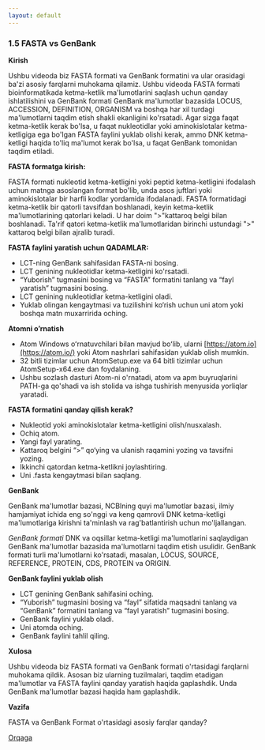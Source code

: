 ```yaml
---
layout: default
---
```


### 1.5 FASTA vs GenBank

**Kirish**

Ushbu videoda biz FASTA formati va GenBank formatini va ular orasidagi ba'zi asosiy farqlarni muhokama qilamiz. Ushbu videoda FASTA formati bioinformatikada ketma-ketlik ma'lumotlarini saqlash uchun qanday ishlatilishini va GenBank formati GenBank ma'lumotlar bazasida LOCUS, ACCESSION, DEFINITION, ORGANISM va boshqa har xil turdagi ma'lumotlarni taqdim etish shakli ekanligini ko'rsatadi. Agar sizga faqat ketma-ketlik kerak bo'lsa, u faqat nukleotidlar yoki aminokislotalar ketma-ketligiga ega bo'lgan FASTA faylini yuklab olishi kerak, ammo DNK ketma-ketligi haqida to'liq ma'lumot kerak bo'lsa, u faqat GenBank tomonidan taqdim etiladi.

**FASTA formatga kirish:**

FASTA formati nukleotid ketma-ketligini yoki peptid ketma-ketligini ifodalash uchun matnga asoslangan format bo'lib, unda asos juftlari yoki aminokislotalar bir harfli kodlar yordamida ifodalanadi. FASTA formatidagi ketma-ketlik bir qatorli tavsifdan boshlanadi, keyin ketma-ketlik ma'lumotlarining qatorlari keladi. U har doim ">"kattaroq belgi bilan boshlanadi. Ta'rif qatori ketma-ketlik ma'lumotlaridan birinchi ustundagi ">" kattaroq belgi bilan ajralib turadi.

**FASTA faylini yaratish uchun QADAMLAR:**

- LCT-ning GenBank sahifasidan FASTA-ni bosing.
- LCT genining nukleotidlar ketma-ketligini ko'rsatadi.
- “Yuborish” tugmasini bosing va “FASTA” formatini tanlang va “fayl yaratish” tugmasini bosing.
- LCT genining nukleotidlar ketma-ketligini oladi.
- Yuklab olingan kengaytmasi va tuzilishini ko‘rish uchun uni atom yoki boshqa matn muxarririda oching.

**Atomni o’rnatish**

- Atom Windows oʻrnatuvchilari bilan mavjud boʻlib, ularni [https://atom.io](https://atom.io/) yoki Atom nashrlari sahifasidan yuklab olish mumkin.
- 32 bitli tizimlar uchun AtomSetup.exe va 64 bitli tizimlar uchun AtomSetup-x64.exe dan foydalaning.
- Ushbu sozlash dasturi Atom-ni o'rnatadi, atom va apm buyruqlarini PATH-ga qo'shadi va ish stolida va ishga tushirish menyusida yorliqlar yaratadi.

**FASTA formatini qanday qilish kerak?**

- Nukleotid yoki aminokislotalar ketma-ketligini olish/nusxalash.
- Ochiq atom.
- Yangi fayl yarating.
- Kattaroq belgini “>” qo‘ying va ulanish raqamini yozing va tavsifni yozing.
- Ikkinchi qatordan ketma-ketlikni joylashtiring.
- Uni .fasta kengaytmasi bilan saqlang.

**GenBank**

GenBank ma'lumotlar bazasi, NCBIning quyi ma'lumotlar bazasi, ilmiy hamjamiyat ichida eng so'nggi va keng qamrovli DNK ketma-ketligi ma'lumotlariga kirishni ta'minlash va rag'batlantirish uchun mo'ljallangan.

*GenBank formati* DNK va oqsillar ketma-ketligi ma'lumotlarini saqlaydigan GenBank ma'lumotlar bazasida ma'lumotlarni taqdim etish usulidir. GenBank formati turli ma'lumotlarni ko'rsatadi, masalan, LOCUS, SOURCE, REFERENCE, PROTEIN, CDS, PROTEIN va ORIGIN.

**GenBank faylini yuklab olish**

- LCT genining GenBank sahifasini oching.
- “Yuborish” tugmasini bosing va “fayl” sifatida maqsadni tanlang va “GenBank” formatini tanlang va “fayl yaratish” tugmasini bosing.
- GenBank faylini yuklab oladi.
- Uni atomda oching.
- GenBank faylini tahlil qiling.

**Xulosa**

Ushbu videoda biz FASTA formati va GenBank formati o'rtasidagi farqlarni muhokama qildik. Asosan biz ularning tuzilmalari, taqdim etadigan ma'lumotlar va FASTA faylini qanday yaratish haqida gaplashdik. Unda GenBank ma'lumotlar bazasi haqida ham gaplashdik.

**Vazifa**

FASTA va GenBank Format o'rtasidagi asosiy farqlar qanday?

[Orqaga](../../)